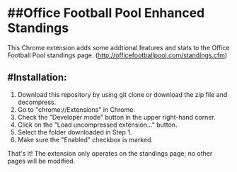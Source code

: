 ##Office Football Pool Enhanced Standings
=========================================

This Chrome extension adds some addtional features and stats to the Office Football Pool standings page.
(http://officefootballpool.com/standings.cfm)
 
#Installation:
-------------------------------------

1. Download this repository by using git clone or download the zip file and decompress.
2. Go to "chrome://Extensions" in Chrome.
3. Check the "Developer mode" button in the upper right-hand corner.
4. Click on the "Load uncompressed extension..." button.
5. Select the folder downloaded in Step 1.
6. Make sure the "Enabled" checkbox is marked.

That's it! The extension only operates on the standings page; no other pages will be modified.
